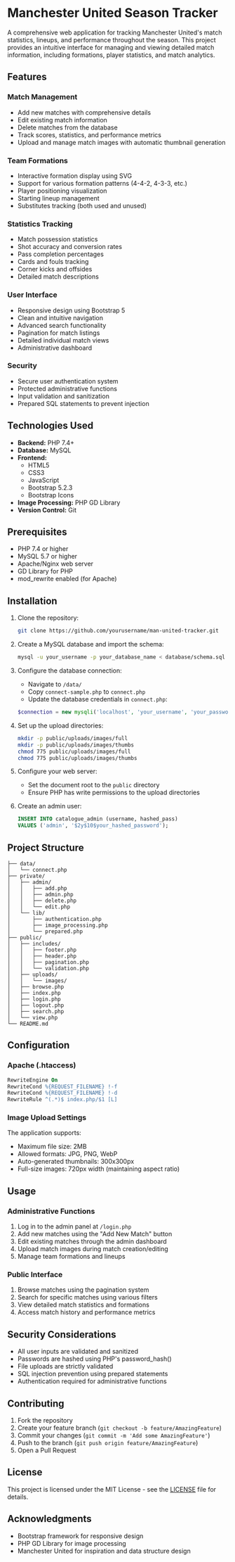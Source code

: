 # Manchester United Season Tracker

A comprehensive web application for tracking Manchester United's match statistics, lineups, and performance throughout the season. This project provides an intuitive interface for managing and viewing detailed match information, including formations, player statistics, and match analytics.

## Features

### Match Management
- Add new matches with comprehensive details
- Edit existing match information
- Delete matches from the database
- Track scores, statistics, and performance metrics
- Upload and manage match images with automatic thumbnail generation

### Team Formations
- Interactive formation display using SVG
- Support for various formation patterns (4-4-2, 4-3-3, etc.)
- Player positioning visualization
- Starting lineup management
- Substitutes tracking (both used and unused)

### Statistics Tracking
- Match possession statistics
- Shot accuracy and conversion rates
- Pass completion percentages
- Cards and fouls tracking
- Corner kicks and offsides
- Detailed match descriptions

### User Interface
- Responsive design using Bootstrap 5
- Clean and intuitive navigation
- Advanced search functionality
- Pagination for match listings
- Detailed individual match views
- Administrative dashboard

### Security
- Secure user authentication system
- Protected administrative functions
- Input validation and sanitization
- Prepared SQL statements to prevent injection

## Technologies Used

- **Backend:** PHP 7.4+
- **Database:** MySQL
- **Frontend:** 
  - HTML5
  - CSS3
  - JavaScript
  - Bootstrap 5.2.3
  - Bootstrap Icons
- **Image Processing:** PHP GD Library
- **Version Control:** Git

## Prerequisites

- PHP 7.4 or higher
- MySQL 5.7 or higher
- Apache/Nginx web server
- GD Library for PHP
- mod_rewrite enabled (for Apache)

## Installation

1. Clone the repository:
   ```bash
   git clone https://github.com/yourusername/man-united-tracker.git
   ```

2. Create a MySQL database and import the schema:
   ```bash
   mysql -u your_username -p your_database_name < database/schema.sql
   ```

3. Configure the database connection:
   - Navigate to `/data/`
   - Copy `connect-sample.php` to `connect.php`
   - Update the database credentials in `connect.php`:
   ```php
   $connection = new mysqli('localhost', 'your_username', 'your_password', 'your_database');
   ```

4. Set up the upload directories:
   ```bash
   mkdir -p public/uploads/images/full
   mkdir -p public/uploads/images/thumbs
   chmod 775 public/uploads/images/full
   chmod 775 public/uploads/images/thumbs
   ```

5. Configure your web server:
   - Set the document root to the `public` directory
   - Ensure PHP has write permissions to the upload directories

6. Create an admin user:
   ```sql
   INSERT INTO catalogue_admin (username, hashed_pass) 
   VALUES ('admin', '$2y$10$your_hashed_password');
   ```

## Project Structure

```
├── data/
│   └── connect.php
├── private/
│   ├── admin/
│   │   ├── add.php
│   │   ├── admin.php
│   │   ├── delete.php
│   │   └── edit.php
│   └── lib/
│       ├── authentication.php
│       ├── image_processing.php
│       └── prepared.php
├── public/
│   ├── includes/
│   │   ├── footer.php
│   │   ├── header.php
│   │   ├── pagination.php
│   │   └── validation.php
│   ├── uploads/
│   │   └── images/
│   ├── browse.php
│   ├── index.php
│   ├── login.php
│   ├── logout.php
│   ├── search.php
│   └── view.php
└── README.md
```

## Configuration

### Apache (.htaccess)

```apache
RewriteEngine On
RewriteCond %{REQUEST_FILENAME} !-f
RewriteCond %{REQUEST_FILENAME} !-d
RewriteRule ^(.*)$ index.php/$1 [L]
```

### Image Upload Settings

The application supports:
- Maximum file size: 2MB
- Allowed formats: JPG, PNG, WebP
- Auto-generated thumbnails: 300x300px
- Full-size images: 720px width (maintaining aspect ratio)

## Usage

### Administrative Functions

1. Log in to the admin panel at `/login.php`
2. Add new matches using the "Add New Match" button
3. Edit existing matches through the admin dashboard
4. Upload match images during match creation/editing
5. Manage team formations and lineups

### Public Interface

1. Browse matches using the pagination system
2. Search for specific matches using various filters
3. View detailed match statistics and formations
4. Access match history and performance metrics

## Security Considerations

- All user inputs are validated and sanitized
- Passwords are hashed using PHP's password_hash()
- File uploads are strictly validated
- SQL injection prevention using prepared statements
- Authentication required for administrative functions

## Contributing

1. Fork the repository
2. Create your feature branch (`git checkout -b feature/AmazingFeature`)
3. Commit your changes (`git commit -m 'Add some AmazingFeature'`)
4. Push to the branch (`git push origin feature/AmazingFeature`)
5. Open a Pull Request

## License

This project is licensed under the MIT License - see the [LICENSE](LICENSE) file for details.

## Acknowledgments

- Bootstrap framework for responsive design
- PHP GD Library for image processing
- Manchester United for inspiration and data structure design
